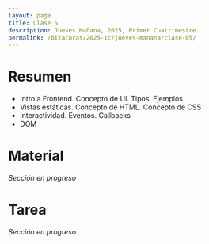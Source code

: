 ```yaml
---
layout: page
title: Clase 5
description: Jueves Mañana, 2025, Primer Cuatrimestre
permalink: /bitacoras/2025-1c/jueves-manana/clase-05/
---
```


# Resumen

 * Intro a Frontend. Concepto de UI. Tipos. Ejemplos
 * Vistas estáticas. Concepto de HTML. Concepto de CSS
 * Interactividad. Eventos. Callbacks
 * DOM

# Material

_Sección en progreso_

# Tarea

_Sección en progreso_